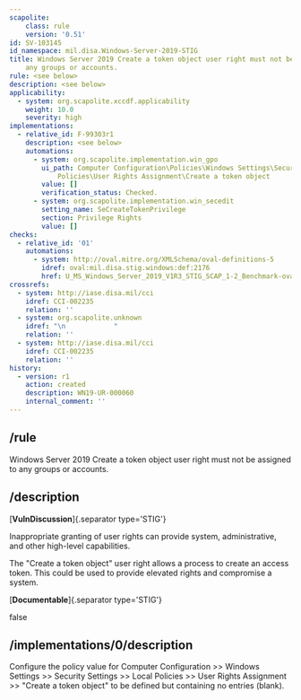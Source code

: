 ```yaml
---
scapolite:
    class: rule
    version: '0.51'
id: SV-103145
id_namespace: mil.disa.Windows-Server-2019-STIG
title: Windows Server 2019 Create a token object user right must not be assigned to
    any groups or accounts.
rule: <see below>
description: <see below>
applicability:
  - system: org.scapolite.xccdf.applicability
    weight: 10.0
    severity: high
implementations:
  - relative_id: F-99303r1
    description: <see below>
    automations:
      - system: org.scapolite.implementation.win_gpo
        ui_path: Computer Configuration\Policies\Windows Settings\Security Settings\Local
            Policies\User Rights Assignment\Create a token object
        value: []
        verification_status: Checked.
      - system: org.scapolite.implementation.win_secedit
        setting_name: SeCreateTokenPrivilege
        section: Privilege Rights
        value: []
checks:
  - relative_id: '01'
    automations:
      - system: http://oval.mitre.org/XMLSchema/oval-definitions-5
        idref: oval:mil.disa.stig.windows:def:2176
        href: U_MS_Windows_Server_2019_V1R3_STIG_SCAP_1-2_Benchmark-oval.xml
crossrefs:
  - system: http://iase.disa.mil/cci
    idref: CCI-002235
    relation: ''
  - system: org.scapolite.unknown
    idref: "\n            "
    relation: ''
  - system: http://iase.disa.mil/cci
    idref: CCI-002235
    relation: ''
history:
  - version: r1
    action: created
    description: WN19-UR-000060
    internal_comment: ''
---
```



## /rule

Windows Server 2019 Create a token object user right must not be assigned to any groups or accounts.

## /description

[**VulnDiscussion**]{.separator type='STIG'}

Inappropriate granting of user rights can provide system, administrative, and other high-level capabilities.

The "Create a token object" user right allows a process to create an access token. This could be used to provide elevated rights and compromise a system.

[**Documentable**]{.separator type='STIG'}

false

## /implementations/0/description

Configure the policy value for Computer Configuration >> Windows Settings >> Security Settings >> Local Policies >> User Rights Assignment >> "Create a token object" to be defined but containing no entries (blank).
